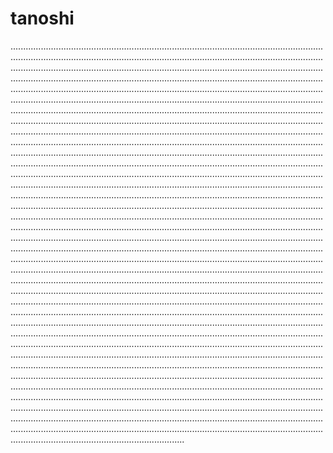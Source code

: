 # tanoshi

.................................................................................................................................................................................................................................................................................................................................................................................................................................................................................................................................................................................................................................................................................................................................................................................................................................................................................................................................................................................................................................................................................................................................................................................................................................................................................................................................................................................................................................................................................................................................................................................................................................................................................................................................................................................................................................................................................................................................................................................................................................................................................................................................................................................................................................................................................................................................................................................................................................................................................................................................................................................................................................................................................................................................................................................................................................................................................................................................................................................................................................................................................................................................................................................................................................................................................................................................................................................................................................................................................................................................................................................................................................................................................................................................................................................................................................................................................................................................................................................................................................................................................................................................................................................................................................................................................................................................................................................................................................................................................................................................................................................................................................................................................................................................................................................................................................................